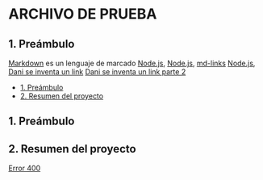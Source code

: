 # ARCHIVO DE PRUEBA
## 1. Preámbulo
[Markdown](https://es.wikipedia.org/wiki/Markdown) es un lenguaje de marcado
[Node.js](http://www.mtv.de/), 
[Node.js](https://www.apple.com/),
[md-links](https://node.org/asd)
[Node.js](https://es.wiki000000pedia.org/wiki/Markdown),
[Dani se inventa un link](https://www.asd-asklg.com/)
[Dani se inventa un link parte 2](http://getstatuscode.com/500)

  - [1. Preámbulo](#1-preámbulo-1)
  - [2. Resumen del proyecto](#2-resumen-del-proyecto)

## 1. Preámbulo

## 2. Resumen del proyecto


[Error 400](https://twitter.com/share?lang=en&text=Example%20of%20malformed%20characters%20in%20URL)


